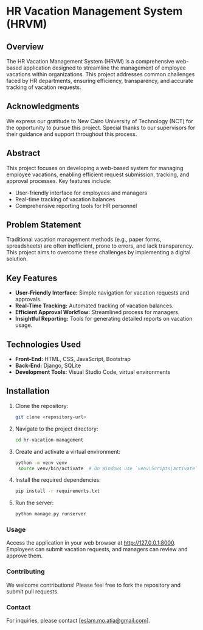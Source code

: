 # HR Vacation Management System (HRVM)

## Overview

The HR Vacation Management System (HRVM) is a comprehensive web-based application designed to streamline the management of employee vacations within organizations. This project addresses common challenges faced by HR departments, ensuring efficiency, transparency, and accurate tracking of vacation requests.


## Acknowledgments

We express our gratitude to New Cairo University of Technology (NCT) for the opportunity to pursue this project. Special thanks to our supervisors for their guidance and support throughout this process.

## Abstract

This project focuses on developing a web-based system for managing employee vacations, enabling efficient request submission, tracking, and approval processes. Key features include:

- User-friendly interface for employees and managers
- Real-time tracking of vacation balances
- Comprehensive reporting tools for HR personnel

## Problem Statement

Traditional vacation management methods (e.g., paper forms, spreadsheets) are often inefficient, prone to errors, and lack transparency. This project aims to overcome these challenges by implementing a digital solution.

## Key Features

- **User-Friendly Interface:** Simple navigation for vacation requests and approvals.
- **Real-Time Tracking:** Automated tracking of vacation balances.
- **Efficient Approval Workflow:** Streamlined process for managers.
- **Insightful Reporting:** Tools for generating detailed reports on vacation usage.

## Technologies Used

- **Front-End:** HTML, CSS, JavaScript, Bootstrap
- **Back-End:** Django, SQLite
- **Development Tools:** Visual Studio Code, virtual environments

## Installation

1. Clone the repository:
   ```bash
   git clone <repository-url>
2. Navigate to the project directory:
   ```bash
   cd hr-vacation-management
3. Create and activate a virtual environment:
   ```bash
   python -m venv venv
    source venv/bin/activate  # On Windows use `venv\Scripts\activate`
4. Install the required dependencies:
   ```bash
   pip install -r requirements.txt
5. Run the server:
   ```bash
   python manage.py runserver
   
### Usage
Access the application in your web browser at http://127.0.0.1:8000.
Employees can submit vacation requests, and managers can review and approve them.

### Contributing
We welcome contributions! Please feel free to fork the repository and submit pull requests.

### Contact
For inquiries, please contact [eslam.mo.atia@gmail.com].
